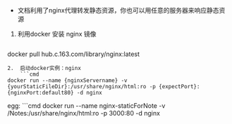 * 文档利用了nginx代理转发静态资源，你也可以用任意的服务器来响应静态资源
1. 利用docker 安装 nginx 镜像
	```cmd
docker pull hub.c.163.com/library/nginx:latest
```
2.  启动docker实例：nginx
	```cmd
docker run --name {nginxServername} -v {yourStaticFileDir}:/usr/share/nginx/html:ro -p {expectPort}:{nginxPort:default80} -d nginx
```
egg:
	```cmd
docker run --name nginx-staticForNote -v /Notes:/usr/share/nginx/html:ro -p 3000:80 -d nginx
```
